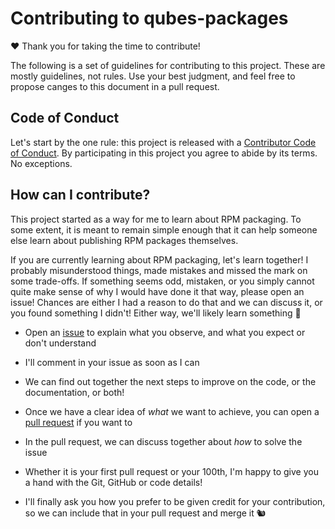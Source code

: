 Contributing to qubes-packages
==============================

❤ Thank you for taking the time to contribute!

The following is a set of guidelines for contributing to this project. These are mostly guidelines, not rules. Use your best judgment, and feel free to propose canges to this document in a pull request.

Code of Conduct
---------------

Let's start by the one rule: this project is released with a [Contributor Code of Conduct][coc]. By participating in this project you agree to abide by its terms. No exceptions.      

  [coc]: ./CODE_OF_CONDUCT.md

How can I contribute?
---------------------

This project started as a way for me to learn about RPM packaging. To some extent, it is meant to remain simple enough that it can help someone else learn about publishing RPM packages themselves.

If you are currently learning about RPM packaging, let's learn together! I probably misunderstood things, made mistakes and missed the mark on some trade-offs. If something seems odd, mistaken, or you simply cannot quite make sense of why I would have done it that way, please open an issue! Chances are either I had a reason to do that and we can discuss it, or you found something I didn't! Either way, we'll likely learn something 🎉

- Open an [issue][issue] to explain what you observe, and what you expect or don't understand
- I'll comment in your issue as soon as I can
- We can find out together the next steps to improve on the code, or the documentation, or both!
- Once we have a clear idea of _what_ we want to achieve, you can open a [pull request][pr] if you want to
- In the pull request, we can discuss together about _how_ to solve the issue
- Whether it is your first pull request or your 100th, I'm happy to give you a hand with the Git, GitHub or code details!
- I'll finally ask you how you prefer to be given credit for your contribution, so we can include that in your pull request and merge it 🐿

  [issue]: https://github.com/gonzalo-bulnes/qubes-packages/issues
  [pr]: https://docs.github.com/en/github/collaborating-with-issues-and-pull-requests/creating-a-pull-request

